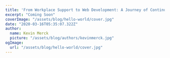 ```yaml
---
title: 'From Workplace Support to Web Development: A Journey of Continuous Learning Part2 "'
excerpt: "Coming Soon"
coverImage: "/assets/blog/hello-world/cover.jpg"
date: "2020-03-16T05:35:07.322Z"
author:
  name: Kevin Merck
  picture: "/assets/blog/authors/kevinmerck.jpg"
ogImage:
  url: "/assets/blog/hello-world/cover.jpg"
---
```

